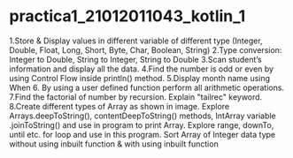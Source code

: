 # practica1_21012011043_kotlin_1
1.Store & Display values in different variable of different type (Integer, Double, Float, Long, Short, Byte, Char, Boolean, String)
2.Type conversion: Integer to Double, String to Integer, String to Double
3.Scan student’s information and display all the data.
4.Find the number is odd or even by using Control Flow inside println() method.
5.Display month name using When
6. By using a user defined function perform all arithmetic operations.
7.Find the factorial of number by recursion. Explain "tailrec" keyword.
8.Create different types of Array as shown in image. Explore Arrays.deepToString(), contentDeepToString() methods, IntArray variable .joinToString() 
 and use in program to print Array. Explore range, downTo, until etc. for loop and use in this program. Sort Array of Integer data type without using 
 inbuilt function & with using inbuilt function
